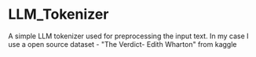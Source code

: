 # LLM_Tokenizer
A simple LLM tokenizer used for preprocessing the input text. In my case I use a open source dataset - "The Verdict- Edith Wharton" from kaggle 
